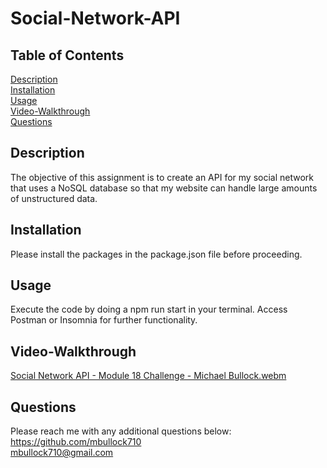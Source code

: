 # Social-Network-API

## Table of Contents  
[Description](#Description)  
[Installation](#Installation)  
[Usage](#Usage)  
[Video-Walkthrough](#Video-Walkthrough)  
[Questions](#Questions)  

  ## Description

  The objective of this assignment is to create an API for my social network that uses a NoSQL database so that my website can handle large amounts of unstructured data.

  ## Installation

  Please install the packages in the package.json file before proceeding. 

  ## Usage

  Execute the code by doing a npm run start in your terminal. Access Postman or Insomnia for further functionality.

  ## Video-Walkthrough

  [Social Network API - Module 18 Challenge - Michael Bullock.webm](https://github.com/mbullock710/Social-Network-API/assets/148500556/f2e311f2-cebc-4180-b421-07e7dcc3cee5)

  ## Questions

  Please reach me with any additional questions below:<br>
  https://github.com/mbullock710<br>
  mbullock710@gmail.com
